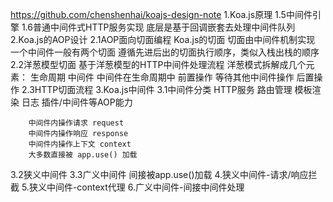 https://github.com/chenshenhai/koajs-design-note
1.Koa.js原理
  1.5中间件引擎
  1.6普通中间件式HTTP服务实现
     底层是基于回调嵌套去处理中间件队列
2.Koa.js的AOP设计
  2.1AOP面向切面编程
     Koa.js的切面
     切面由中间件机制实现
     一个中间件一般有两个切面
     遵循先进后出的切面执行顺序，类似入栈出栈的顺序
  2.2洋葱模型切面
     基于洋葱模型的HTTP中间件处理流程
     洋葱模式拆解成几个元素：
     生命周期
     中间件
     中间件在生命周期中
         前置操作
         等待其他中间件操作
         后置操作
  2.3HTTP切面流程
3.Koa.js中间件
  3.1中间件分类
        HTTP服务
        路由管理
        模板渲染
        日志
        插件/中间件等AOP能力

        中间件内操作请求 request
        中间件内操作响应 response
        中间件内操作上下文 context
        大多数直接被 app.use() 加载
  3.2狭义中间件
  3.3广义中间件
     间接被app.use()加载
4.狭义中间件-请求/响应拦截
5.狭义中间件-context代理
6.广义中间件-间接中间件处理